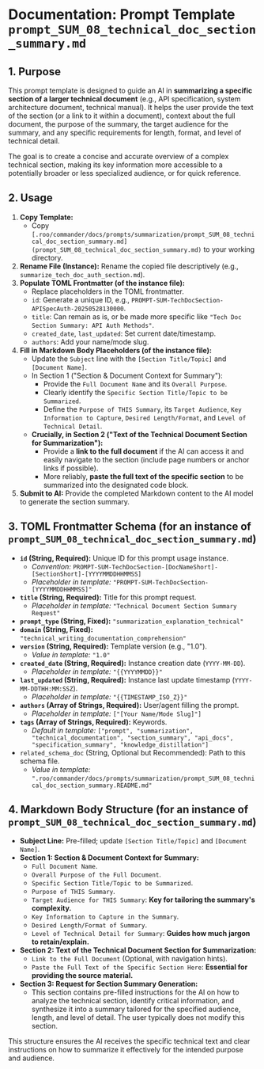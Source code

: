 # Documentation: Prompt Template `prompt_SUM_08_technical_doc_section_summary.md`

## 1. Purpose

This prompt template is designed to guide an AI in **summarizing a specific section of a larger technical document** (e.g., API specification, system architecture document, technical manual). It helps the user provide the text of the section (or a link to it within a document), context about the full document, the purpose of the summary, the target audience for the summary, and any specific requirements for length, format, and level of technical detail.

The goal is to create a concise and accurate overview of a complex technical section, making its key information more accessible to a potentially broader or less specialized audience, or for quick reference.

## 2. Usage

1.  **Copy Template:**
    *   Copy `[.roo/commander/docs/prompts/summarization/prompt_SUM_08_technical_doc_section_summary.md](prompt_SUM_08_technical_doc_section_summary.md)` to your working directory.
2.  **Rename File (Instance):** Rename the copied file descriptively (e.g., `summarize_tech_doc_auth_section.md`).
3.  **Populate TOML Frontmatter (of the instance file):**
    *   Replace placeholders in the TOML frontmatter.
    *   `id`: Generate a unique ID, e.g., `PROMPT-SUM-TechDocSection-APISpecAuth-20250528130000`.
    *   `title`: Can remain as is, or be made more specific like `"Tech Doc Section Summary: API Auth Methods"`.
    *   `created_date`, `last_updated`: Set current date/timestamp.
    *   `authors`: Add your name/mode slug.
4.  **Fill in Markdown Body Placeholders (of the instance file):**
    *   Update the `Subject` line with the `[Section Title/Topic]` and `[Document Name]`.
    *   In Section 1 ("Section & Document Context for Summary"):
        *   Provide the `Full Document Name` and its `Overall Purpose`.
        *   Clearly identify the `Specific Section Title/Topic to be Summarized`.
        *   Define the `Purpose of THIS Summary`, its `Target Audience`, `Key Information to Capture`, `Desired Length/Format`, and `Level of Technical Detail`.
    *   **Crucially, in Section 2 ("Text of the Technical Document Section for Summarization"):**
        *   Provide a **link to the full document** if the AI can access it and easily navigate to the section (include page numbers or anchor links if possible).
        *   More reliably, **paste the full text of the specific section** to be summarized into the designated code block.
5.  **Submit to AI:** Provide the completed Markdown content to the AI model to generate the section summary.

## 3. TOML Frontmatter Schema (for an instance of `prompt_SUM_08_technical_doc_section_summary.md`)

*   **`id` (String, Required):** Unique ID for this prompt usage instance.
    *   *Convention:* `PROMPT-SUM-TechDocSection-[DocNameShort]-[SectionShort]-[YYYYMMDDHHMMSS]`
    *   *Placeholder in template:* `"PROMPT-SUM-TechDocSection-[YYYYMMDDHHMMSS]"`
*   **`title` (String, Required):** Title for this prompt request.
    *   *Placeholder in template:* `"Technical Document Section Summary Request"`
*   **`prompt_type` (String, Fixed):** `"summarization_explanation_technical"`
*   **`domain` (String, Fixed):** `"technical_writing_documentation_comprehension"`
*   **`version` (String, Required):** Template version (e.g., "1.0").
    *   *Value in template:* `"1.0"`
*   **`created_date` (String, Required):** Instance creation date (`YYYY-MM-DD`).
    *   *Placeholder in template:* `"{{YYYYMMDD}}"`
*   **`last_updated` (String, Required):** Instance last update timestamp (`YYYY-MM-DDTHH:MM:SSZ`).
    *   *Placeholder in template:* `"{{TIMESTAMP_ISO_Z}}"`
*   **`authors` (Array of Strings, Required):** User/agent filling the prompt.
    *   *Placeholder in template:* `["[Your Name/Mode Slug]"]`
*   **`tags` (Array of Strings, Required):** Keywords.
    *   *Default in template:* `["prompt", "summarization", "technical_documentation", "section_summary", "api_docs", "specification_summary", "knowledge_distillation"]`
*   `related_schema_doc` (String, Optional but Recommended): Path to this schema file.
    *   *Value in template:* `".roo/commander/docs/prompts/summarization/prompt_SUM_08_technical_doc_section_summary.README.md"`

## 4. Markdown Body Structure (for an instance of `prompt_SUM_08_technical_doc_section_summary.md`)

*   **Subject Line:** Pre-filled; update `[Section Title/Topic]` and `[Document Name]`.
*   **Section 1: Section & Document Context for Summary:**
    *   `Full Document Name`.
    *   `Overall Purpose of the Full Document`.
    *   `Specific Section Title/Topic to be Summarized`.
    *   `Purpose of THIS Summary`.
    *   `Target Audience for THIS Summary`: **Key for tailoring the summary's complexity.**
    *   `Key Information to Capture in the Summary`.
    *   `Desired Length/Format of Summary`.
    *   `Level of Technical Detail for Summary`: **Guides how much jargon to retain/explain.**
*   **Section 2: Text of the Technical Document Section for Summarization:**
    *   `Link to the Full Document` (Optional, with navigation hints).
    *   `Paste the Full Text of the Specific Section Here`: **Essential for providing the source material.**
*   **Section 3: Request for Section Summary Generation:**
    *   This section contains pre-filled instructions for the AI on how to analyze the technical section, identify critical information, and synthesize it into a summary tailored for the specified audience, length, and level of detail. The user typically does not modify this section.

This structure ensures the AI receives the specific technical text and clear instructions on how to summarize it effectively for the intended purpose and audience.
